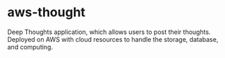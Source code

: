 # aws-thought
Deep Thoughts application, which allows users to post their thoughts. Deployed on AWS with cloud resources to handle the storage, database, and computing.
